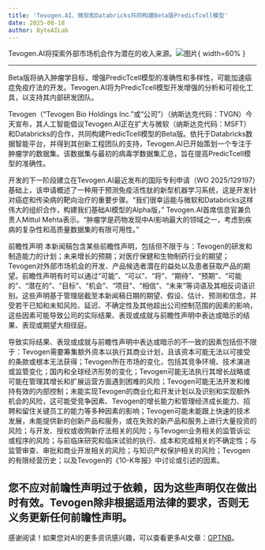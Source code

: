 ```yaml
---
title: 'Tevogen.AI、微软和Databricks共同构建Beta版PredicTcell模型'
date: 2025-08-18
author: ByteAILab
---
```


Tevogen.AI将探索外部市场机会作为潜在的收入来源。![图片](https://ai-techpark.com/wp-content/uploads/Tevogen.AI_.jpg){ width=60% }

---
Beta版将纳入肿瘤学目标，增强PredicTcell模型的准确性和多样性，可能加速癌症免疫疗法的开发。Tevogen.AI将为PredicTcell模型开发增强的分析和可视化工具，以支持其内部研发团队。

Tevogen（“Tevogen Bio Holdings Inc.”或“公司”）（纳斯达克代码：TVGN）今天宣布，其人工智能倡议Tevogen.AI正在扩大与微软（纳斯达克代码：MSFT）和Databricks的合作，共同构建PredicTcell模型的Beta版。依托于Databricks数据智能平台，并得到其创新工程团队的支持，Tevogen.AI已开始策划一个专注于肿瘤学的数据集。该数据集与最初的病毒学数据集汇总，旨在提高PredicTcell模型的准确性。

开发的下一阶段建立在Tevogen.AI最近发布的国际专利申请（WO 2025/129197）基础上，该申请概述了一种用于预测免疫活性肽的新型机器学习系统，这是开发针对癌症和传染病的靶向治疗的重要步骤。“我们很幸运能与微软和Databricks这样伟大的组织合作，构建我们基础AI模型的Alpha版，” Tevogen.AI首席信息官兼负责人Mittul Mehta表示。“肿瘤学是药物发现中AI影响最大的领域之一，考虑到疾病的复杂性和高质量数据集的有限可用性。”

前瞻性声明
本新闻稿包含某些前瞻性声明，包括但不限于与：Tevogen的研发和制造能力的计划；未来增长的预期；对医疗保健和生物制药行业的期望；Tevogen对外部市场机会的开发、产品候选者潜在的益处以及患者获取产品的期望。前瞻性声明有时可以通过“可能”、“可以”、“将”、“期待”、“预期”、“可能的”、“潜在的”、“目标”、“机会”、“项目”、“相信”、“未来”等词语及其相反词语识别。这些声明基于管理层截至本新闻稿日期的期望、假设、估计、预测和信念，并受若干已知和未知风险、延迟、不确定性及其他超出公司控制范围的因素的影响，这些因素可能导致公司的实际结果、表现或成就与前瞻性声明中表达或暗示的结果、表现或期望大相径庭。

导致实际结果、表现或成就与前瞻性声明中表达或暗示的不一致的因素包括但不限于：Tevogen需要筹集额外资本以执行其商业计划，且该资本可能无法以可接受的条款或根本无法获得；Tevogen所在市场的变化，包括其竞争环境、技术演进或监管变化；国内和全球经济形势的变化；Tevogen可能无法执行其增长战略或可能在管理其增长和扩展运营方面遇到困难的风险；Tevogen可能无法开发和维持有效的内部控制；未能实现Tevogen的商业化和开发计划以及识别和实现额外机会的风险，这可能受竞争因素、Tevogen的增长能力和管理经济成长能力、招聘和留住关键员工的能力等多种因素的影响；Tevogen可能未能跟上快速的技术发展，未能提供新的创新产品和服务，或在失败的新产品和服务上进行大量投资的风险；与开发、授权或收购新疗法相关的风险；与Tevogen业务相关的监管诉讼或程序的风险；与前临床研究和临床试验的执行、成本和完成相关的不确定性；与监管审查、审批和商业开发相关的风险；与知识产权保护相关的风险；Tevogen的有限经营历史；以及Tevogen的《10-K年报》中讨论或引述的因素。

您不应对前瞻性声明过于依赖，因为这些声明仅在做出时有效。Tevogen除非根据适用法律的要求，否则无义务更新任何前瞻性声明。
---
感谢阅读！如果您对AI的更多资讯感兴趣，可以查看更多AI文章：[GPTNB](https://gptnb.com)。